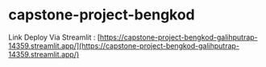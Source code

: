 # capstone-project-bengkod
Link Deploy Via Streamlit : [https://capstone-project-bengkod-galihputrap-14359.streamlit.app/](https://capstone-project-bengkod-galihputrap-14359.streamlit.app/)
